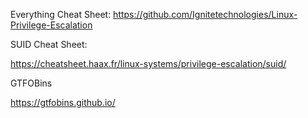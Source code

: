 
Everything Cheat Sheet:
https://github.com/Ignitetechnologies/Linux-Privilege-Escalation


SUID Cheat Sheet: 


https://cheatsheet.haax.fr/linux-systems/privilege-escalation/suid/


GTFOBins

https://gtfobins.github.io/

